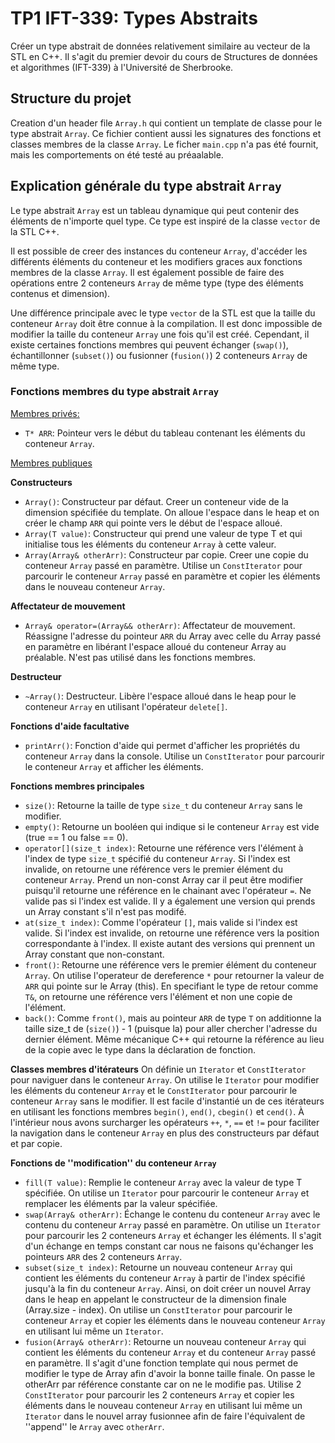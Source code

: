 # TP1 IFT-339: Types Abstraits
Créer un type abstrait de données relativement similaire au vecteur de la STL en C++. Il s'agit du premier devoir du cours de Structures de données et algorithmes (IFT-339) à l'Université de Sherbrooke.

## Structure du projet
Creation d'un header file `Array.h` qui contient un template de classe pour le type abstrait `Array`. Ce fichier contient aussi les signatures des fonctions et classes membres de la classe `Array`. Le ficher `main.cpp` n'a pas été fournit, mais les comportements on été testé au préaalable.

## Explication générale du type abstrait `Array`
Le type abstrait `Array` est un tableau dynamique qui peut contenir des éléments de n'importe quel type. Ce type est inspiré de la classe `vector` de la STL C++.

 Il est possible de creer des instances du conteneur `Array`, d'accéder les différents éléments du conteneur et les modifiers graces aux fonctions membres de la classe `Array`. Il est également possible de faire des opérations entre 2 conteneurs `Array` de même type (type des éléments contenus et dimension).

 Une différence principale avec le type `vector` de la STL est que la taille du conteneur `Array` doit être connue à la compilation. Il est donc impossible de modifier la taille du conteneur `Array` une fois qu'il est créé. Cependant, il existe certaines fonctions membres qui peuvent échanger (`swap()`), échantillonner (`subset()`) ou fusionner (`fusion()`) 2 conteneurs `Array` de même type.

### Fonctions membres du type abstrait `Array`
<u>Membres privés:</u>
- `T* ARR`: Pointeur vers le début du tableau contenant les éléments du conteneur `Array`.

<u>Membres publiques</u>

**Constructeurs**
- `Array()`: Constructeur par défaut. Creer un conteneur vide de la dimension spécifiée du template. On alloue l'espace dans le heap et on créer le champ `ARR` qui pointe vers le début de l'espace alloué.
- `Array(T value)`: Constructeur qui prend une valeur de type T et qui initialise tous les éléments du conteneur `Array` à cette valeur.
- `Array(Array& otherArr)`: Constructeur par copie. Creer une copie du conteneur `Array` passé en paramètre. Utilise un `ConstIterator` pour parcourir le conteneur `Array` passé en paramètre et copier les éléments dans le nouveau conteneur `Array`.

**Affectateur de mouvement**
- `Array& operator=(Array&& otherArr)`: Affectateur de mouvement. Réassigne l'adresse du pointeur `ARR` du Array avec celle du Array passé en paramètre en libérant l'espace alloué du conteneur Array au préalable. N'est pas utilisé dans les fonctions membres.

**Destructeur**
- `~Array()`: Destructeur. Libère l'espace alloué dans le heap pour le conteneur `Array` en utilisant l'opérateur `delete[]`.

**Fonctions d'aide facultative**
- `printArr()`: Fonction d'aide qui permet d'afficher les propriétés du conteneur `Array` dans la console. Utilise un `ConstIterator` pour parcourir le conteneur `Array` et afficher les éléments.

**Fonctions membres principales**
- `size()`: Retourne la taille  de type `size_t` du conteneur `Array` sans le modifier.
- `empty()`: Retourne un booléen qui indique si le conteneur `Array` est vide (true == 1 ou false == 0).
- `operator[](size_t index)`: Retourne une référence vers l'élément à l'index de type `size_t` spécifié du conteneur `Array`. Si l'index est invalide, on retourne une référence vers le premier élément du conteneur `Array`. Prend un non-const Array car il peut être modifier puisqu'il retourne une référence en le chainant avec l'opérateur `=`. Ne valide pas si l'index est valide. Il y a également une version qui prends un Array constant s'il n'est pas modifé.
- `at(size_t index)`: Comme l'opérateur `[]`, mais valide si l'index est valide. Si l'index est invalide, on retourne une référence vers la position correspondante à l'index. Il existe autant des versions qui prennent un Array constant que non-constant.
- `front()`: Retourne une référence vers le premier élément du conteneur `Array`. On utilise l'operateur de dereference `*` pour retourner la valeur de `ARR` qui pointe sur le Array (this). En specifiant le type de retour comme `T&`, on retourne une référence vers l'élément et non une copie de l'élément.
- `back()`: Comme `front()`, mais au pointeur `ARR` de type `T` on additionne la taille size_t  de (`size()`) - 1 (puisque la) pour aller chercher l'adresse du dernier élément. Même mécanique C++ qui retourne la référence au lieu de la copie avec le type dans la déclaration de fonction.

**Classes membres d'itérateurs**
On définie un `Iterator` et `ConstIterator` pour naviguer dans le conteneur `Array`. On utilise le `Iterator` pour modifier les éléments du conteneur `Array` et le `ConstIterator` pour parcourir le conteneur `Array` sans le modifier. Il est facile d'instantié un de ces itérateurs en utilisant les fonctions membres `begin()`, `end()`, `cbegin()` et `cend()`. À l'intérieur nous avons surcharger les opérateurs `++`, `*`, `==` et `!=` pour faciliter la navigation dans le conteneur `Array` en plus des constructeurs par défaut et par copie.

**Fonctions de ''modification'' du conteneur `Array`**
- `fill(T value)`: Remplie le conteneur `Array` avec la valeur de type T spécifiée. On utilise un `Iterator` pour parcourir le conteneur `Array` et remplacer les éléments par la valeur spécifiée.
- `swap(Array& otherArr)`: Échange le contenu du conteneur `Array` avec le contenu du conteneur `Array` passé en paramètre. On utilise un `Iterator` pour parcourir les 2 conteneurs `Array` et échanger les éléments. Il s'agit d'un échange en temps constant car nous ne faisons qu'échanger les pointeurs `ARR` des 2 conteneurs `Array`.
- `subset(size_t index)`: Retourne un nouveau conteneur `Array` qui contient les éléments du conteneur `Array` à partir de l'index spécifié jusqu'à la fin du conteneur `Array`. Ainsi, on doit créer un nouvel Array dans le heap en appelant le constructeur de la dimension finale (Array.size - index). On utilise un `ConstIterator` pour parcourir le conteneur `Array` et copier les éléments dans le nouveau conteneur `Array` en utilisant lui même un `Iterator`.
- `fusion(Array& otherArr)`: Retourne un nouveau conteneur `Array` qui contient les éléments du conteneur `Array` et du conteneur `Array` passé en paramètre. Il s'agit d'une fonction template qui nous permet de modifier le type de Array afin d'avoir la bonne taille finale. On passe le otherArr par référence constante car on ne le modifie pas. Utilise 2 `ConstIterator` pour parcourir les 2 conteneurs `Array` et copier les éléments dans le nouveau conteneur `Array` en utilisant lui même un `Iterator` dans le nouvel array fusionnee afin de faire l'équivalent de ''append'' le `Array` avec `otherArr`.
